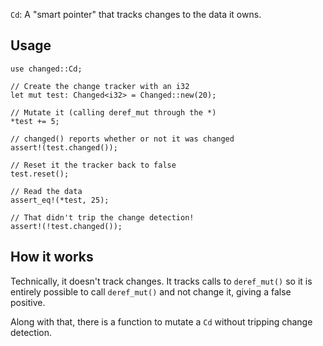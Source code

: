 `Cd`: A "smart pointer" that tracks changes to the data it owns.

## Usage
```
use changed::Cd;

// Create the change tracker with an i32
let mut test: Changed<i32> = Changed::new(20);

// Mutate it (calling deref_mut through the *)
*test += 5;

// changed() reports whether or not it was changed
assert!(test.changed());

// Reset it the tracker back to false
test.reset();

// Read the data
assert_eq!(*test, 25);

// That didn't trip the change detection!
assert!(!test.changed());
```

## How it works
Technically, it doesn't track changes. It tracks calls to `deref_mut()`
so it is entirely possible to call `deref_mut()` and not change it, giving a false positive.

Along with that, there is a function to mutate a `Cd` without tripping change detection. 
